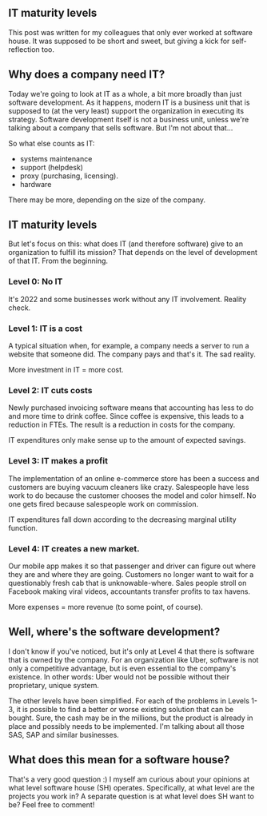 ## IT maturity levels

This post was written for my colleagues that only ever worked at software house. It was supposed to be short and sweet, but giving a kick for self-reflection too.

## Why does a company need IT?

Today we're going to look at IT as a whole, a bit more broadly than just software development. As it happens, modern IT is a business unit that is supposed to (at the very least) support the organization in executing its strategy. Software development itself is not a business unit, unless we're talking about a company that sells software. But I'm not about that...

So what else counts as IT:

* systems maintenance
* support (helpdesk)
* proxy (purchasing, licensing).
* hardware

There may be more, depending on the size of the company.

## IT maturity levels

But let's focus on this: what does IT (and therefore software) give to an organization to fulfill its mission? That depends on the level of development of that IT. From the beginning.

### Level 0: No IT

It's 2022 and some businesses work without any IT involvement. Reality check.

### Level 1: IT is a cost

A typical situation when, for example, a company needs a server to run a website that someone did. The company pays and that's it. The sad reality.

More investment in IT = more cost.

### Level 2: IT cuts costs

Newly purchased invoicing software means that accounting has less to do and more time to drink coffee. Since coffee is expensive, this leads to a reduction in FTEs. The result is a reduction in costs for the company.

IT expenditures only make sense up to the amount of expected savings.

### Level 3: IT makes a profit

The implementation of an online e-commerce store has been a success and customers are buying vacuum cleaners like crazy. Salespeople have less work to do because the customer chooses the model and color himself. No one gets fired because salespeople work on commission.

IT expenditures fall down according to the decreasing marginal utility function.

### Level 4: IT creates a new market.

Our mobile app makes it so that passenger and driver can figure out where they are and where they are going. Customers no longer want to wait for a questionably fresh cab that is unknowable-where. Sales people stroll on Facebook making viral videos, accountants transfer profits to tax havens.

More expenses = more revenue (to some point, of course).

## Well, where's the software development?

I don't know if you've noticed, but it's only at Level 4 that there is software that is owned by the company. For an organization like Uber, software is not only a competitive advantage, but is even essential to the company's existence. In other words: Uber would not be possible without their proprietary, unique system.

The other levels have been simplified. For each of the problems in Levels 1-3, it is possible to find a better or worse existing solution that can be bought. Sure, the cash may be in the millions, but the product is already in place and possibly needs to be implemented. I'm talking about all those SAS, SAP and similar businesses.

## What does this mean for a software house?

That's a very good question :) I myself am curious about your opinions at what level software house (SH) operates. Specifically, at what level are the projects you work in? A separate question is at what level does SH want to be? Feel free to comment!

